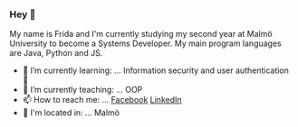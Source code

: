 ### Hey 👋

My name is Frida and I'm currently studying my second year at Malmö University to become a Systems Developer. My main program languages are Java, Python and JS.

- 🌱 I’m currently learning: ... Information security and user authentication :closed_lock_with_key:
- :tada: I’m currently teaching: ... OOP 
- 📫 How to reach me: ...  [Facebook](https://www.facebook.com/fridajacobsson12) [LinkedIn](https://www.linkedin.com/in/frida-jacobsson-76431b157/)
- :city_sunset: I'm located in: ... Malmö

